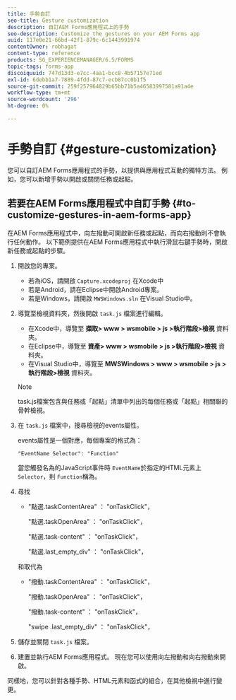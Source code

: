```yaml
---
title: 手勢自訂
seo-title: Gesture customization
description: 自訂AEM Forms應用程式上的手勢
seo-description: Customize the gestures on your AEM Forms app
uuid: 117e0e21-66bd-42f1-879c-6c1443991974
contentOwner: robhagat
content-type: reference
products: SG_EXPERIENCEMANAGER/6.5/FORMS
topic-tags: forms-app
discoiquuid: 747d13d3-e7cc-4aa1-bcc8-4b57157e71ed
exl-id: 6debb1a7-7889-4fdd-87c7-ecb87cc0b1f5
source-git-commit: 259f257964829b65bb71b5a46583997581a91a4e
workflow-type: tm+mt
source-wordcount: '296'
ht-degree: 0%

---
```


# 手勢自訂 {#gesture-customization}

您可以自訂AEM Forms應用程式的手勢，以提供與應用程式互動的獨特方法。 例如，您可以新增手勢以開啟或關閉任務或起點。

## 若要在AEM Forms應用程式中自訂手勢 {#to-customize-gestures-in-aem-forms-app}

在AEM Forms應用程式中，向左撥動可開啟新任務或起點，而向右撥動則不會執行任何動作。 以下範例提供在AEM Forms應用程式中執行滑鼠右鍵手勢時，開啟新任務或起點的步驟。

1. 開啟您的專案。

   * 若為iOS，請開啟 `Capture.xcodeproj` 在Xcode中
   * 若是Android，請在Eclipse中開啟Android專案。
   * 若是Windows，請開啟 `MWSWindows.sln` 在Visual Studio中。

1. 導覽至檢視資料夾，然後開啟 `task.js` 檔案進行編輯。

   * 在Xcode中，導覽至 **擷取> www > wsmobile > js >執行階段>檢視** 資料夾。
   * 在Eclipse中，導覽至 **資產> www > wsmobile > js >執行階段>檢視** 資料夾。
   * 在Visual Studio中，導覽至 **MWSWindows > www > wsmobile > js >執行階段>檢視** 資料夾。

   >[!NOTE]
   >
   >task.js檔案包含與任務或「起點」清單中列出的每個任務或「起點」相關聯的骨幹檢視。

1. 在 `task.js` 檔案中，搜尋檢視的events屬性。

   events屬性是一個對應，每個專案的格式為：

   `"EventName Selector": "Function"`

   當您觸發名為的JavaScript事件時 `EventName`於指定的HTML元素上 `Selector`，則 `Function`稱為。

1. 尋找

   * &quot;點選.taskContentArea&quot; ： &quot;onTaskClick&quot;，

     &quot;點選.taskOpenArea&quot; ： &quot;onTaskClick&quot;，

     &quot;點選.task-content&quot; ： &quot;onTaskClick&quot;，

     &quot;點選.last_empty_div&quot; ： &quot;onTaskClick&quot;，

   和取代為

   * &quot;撥動.taskContentArea&quot; ： &quot;onTaskClick&quot;，

     &quot;撥動.taskOpenArea&quot; ： &quot;onTaskClick&quot;，

     &quot;撥動.task-content&quot; ： &quot;onTaskClick&quot;，

     &quot;swipe .last_empty_div&quot; ： &quot;onTaskClick&quot;，

1. 儲存並關閉 `task.js` 檔案。
1. 建置並執行AEM Forms應用程式。 現在您可以使用向左撥動和向右撥動來開啟。

同樣地，您可以針對各種手勢、HTML元素和函式的組合，在其他檢視中進行變更。
